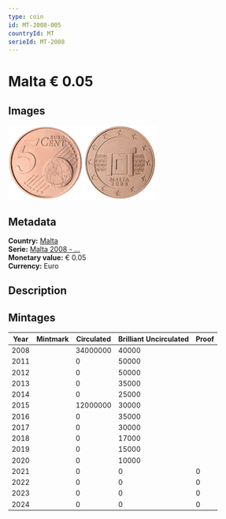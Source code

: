 ```yaml
---
type: coin
id: MT-2008-005
countryId: MT
serieId: MT-2008
---
```


# Malta € 0.05

## Images

<img src="../../../Images/common-2007-005.webp" height="150" alt="Front image"><img src="Images/malta-2008-005.webp" height="150" alt="Back image">

## Metadata

**Country:** [Malta](../index.md)\
**Serie:** [Malta 2008 - ...](index.md)\
**Monetary value:** € 0.05\
**Currency:** Euro

## Description

## Mintages

| Year | Mintmark | Circulated | Brilliant Uncirculated | Proof |
| ---- | -------- | ---------- | ---------------------- | ----- |
| 2008 |          | 34000000   | 40000                  |       |
| 2011 |          | 0          | 50000                  |       |
| 2012 |          | 0          | 50000                  |       |
| 2013 |          | 0          | 35000                  |       |
| 2014 |          | 0          | 25000                  |       |
| 2015 |          | 12000000   | 30000                  |       |
| 2016 |          | 0          | 35000                  |       |
| 2017 |          | 0          | 30000                  |       |
| 2018 |          | 0          | 17000                  |       |
| 2019 |          | 0          | 15000                  |       |
| 2020 |          | 0          | 10000                  |       |
| 2021 |          | 0          | 0                      | 0     |
| 2022 |          | 0          | 0                      | 0     |
| 2023 |          | 0          | 0                      | 0     |
| 2024 |          | 0          | 0                      | 0     |
